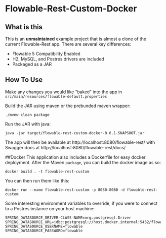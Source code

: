 # Flowable-Rest-Custom-Docker

## What is this
This is an **unmaintained** example project that is almost a clone of the current Flowable-Rest app.  There are several key differences:
- Flowable 5 Compatibility Enabled
- H2, MySQL, and Postres drivers are included
- Packaged as a JAR

## How To Use
Make any changes you would like "baked" into the app in `src/main/resources/flowable-default.properties`

Build the JAR using maven or the prebunded maven wrapper:
```
./mvnw clean package
```

Run the JAR with java:
```
java -jar target/flowable-rest-custom-docker-0.0.1-SNAPSHOT.jar
```

The app will then be available at http://localhost:8080/flowable-rest/ with Swagger docs at http://localhost:8080/flowable-rest/docs/

##Docker
This application also includes a Dockerfile for easy docker deployment.  After the Maven `package`, you can build the docker image as so: 
```
docker build . -t flowable-rest-custom
```
You can then run them like this:
```
docker run --name flowable-rest-custom -p 8080:8080 -d flowable-rest-custom
```

Some interesting environment variables to override, if you were to connect to a Postres instance on your host machine:
```
SPRING_DATASOURCE_DRIVER-CLASS-NAME=org.postgresql.Driver
SPRING_DATASOURCE_URL=jdbc:postgresql://host.docker.internal:5432/flowable
SPRING_DATASOURCE_USERNAME=flowable
SPRING_DATASOURCE_PASSWORD=flowable
```